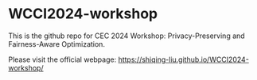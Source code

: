 # WCCI2024-workshop
This is the github repo for CEC 2024 Workshop: Privacy-Preserving and Fairness-Aware Optimization.

Please visit the official webpage: <https://shiqing-liu.github.io/WCCI2024-workshop/>
